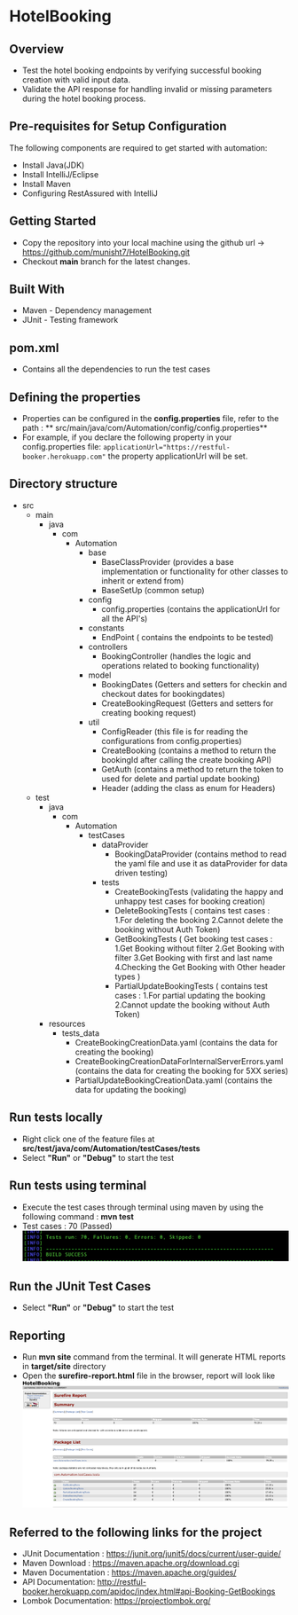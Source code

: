 # HotelBooking

## Overview

* Test the hotel booking endpoints by verifying successful booking creation with valid input data.
* Validate the API response for handling invalid or missing parameters during the hotel booking process.

## Pre-requisites for Setup Configuration

The following components are required to get started with automation:

* Install Java(JDK)
* Install IntelliJ/Eclipse
* Install Maven
* Configuring RestAssured with IntelliJ

## Getting Started

* Copy the repository into your local machine using the github url -> https://github.com/munisht7/HotelBooking.git
* Checkout **main** branch for the latest changes.

## Built With

* Maven - Dependency management
* JUnit - Testing framework

## pom.xml

* Contains all the dependencies to run the test cases

## Defining the properties

* Properties can be configured in the **config.properties** file, refer to the path : **
  src/main/java/com/Automation/config/config.properties**
* For example, if you declare the following property in your config.properties file:
  `applicationUrl="https://restful-booker.herokuapp.com"`
  the property applicationUrl will be set.

## Directory structure

* src
    - main
        - java
            - com
                - Automation
                    - base
                        - BaseClassProvider (provides a base implementation or functionality for other classes to
                          inherit or extend from)
                        - BaseSetUp  (common setup)
                    - config
                        - config.properties (contains the applicationUrl for all the API's)
                    - constants
                        - EndPoint ( contains the endpoints to be tested)
                    - controllers
                        - BookingController (handles the logic and operations related to booking functionality)
                    - model
                        - BookingDates (Getters and setters for checkin and checkout dates for bookingdates)
                        - CreateBookingRequest (Getters and setters for creating booking request)
                    - util
                        - ConfigReader (this file is for reading the configurations from config.properties)
                        - CreateBooking (contains a method to return the bookingId after calling the create booking API)
                        - GetAuth (contains a method to return the token to used for delete and partial update booking)
                        - Header (adding the class as enum for Headers)
    - test
        - java
            - com
                - Automation
                    - testCases
                        - dataProvider
                            - BookingDataProvider (contains method to read the yaml file and use it as dataProvider for
                              data driven testing)
                        - tests
                            - CreateBookingTests (validating the happy and unhappy test cases for booking creation)
                            - DeleteBookingTests ( contains test cases : 1.For deleting the booking 2.Cannot delete the
                              booking without Auth Token)
                            - GetBookingTests ( Get booking test cases : 1.Get Booking without filter 2.Get Booking with
                              filter 3.Get Booking with first and last name 4.Checking the Get Booking with Other header
                              types )
                            - PartialUpdateBookingTests ( contains test cases : 1.For partial updating the booking
                              2.Cannot update the booking without Auth Token)
        - resources
            - tests_data
                - CreateBookingCreationData.yaml (contains the data for creating the booking)
                - CreateBookingCreationDataForInternalServerErrors.yaml (contains the data for creating the booking for
                  5XX series)
                - PartialUpdateBookingCreationData.yaml (contains the data for updating the booking)

## Run tests locally

* Right click one of the feature files at **src/test/java/com/Automation/testCases/tests**
* Select **"Run"** or **"Debug"** to start the test

## Run tests using terminal

* Execute the test cases through terminal using maven by using the following command : **mvn test**
* Test cases : 70 (Passed)
  ![](BuildSuccess.png)

## Run the JUnit Test Cases

* Select **"Run"** or **"Debug"** to start the test

## Reporting

* Run **mvn site** command from the terminal. It will generate HTML reports in **target/site** directory
* Open the **surefire-report.html** file in the browser, report will look like
  ![](Report.png)

## Referred to the following links for the project

* JUnit Documentation : https://junit.org/junit5/docs/current/user-guide/
* Maven Download : https://maven.apache.org/download.cgi
* Maven Documentation : https://maven.apache.org/guides/
* API Documentation: http://restful-booker.herokuapp.com/apidoc/index.html#api-Booking-GetBookings
* Lombok Documentation: https://projectlombok.org/
